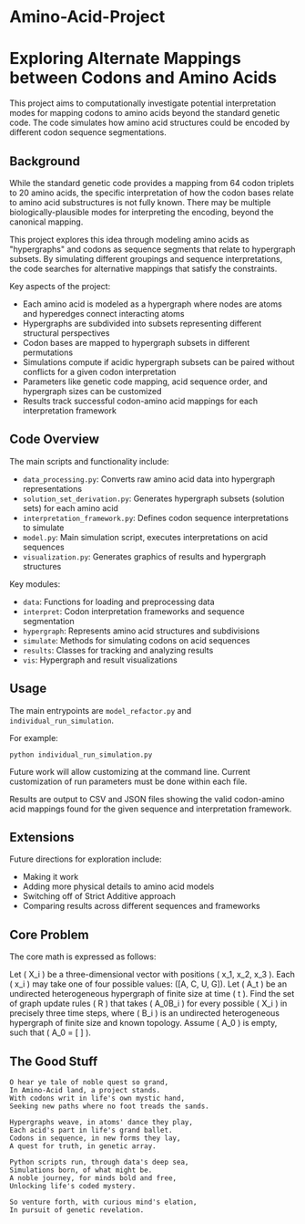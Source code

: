 # Amino-Acid-Project
# Exploring Alternate Mappings between Codons and Amino Acids

This project aims to computationally investigate potential interpretation modes for mapping codons to amino acids beyond the standard genetic code. The code simulates how amino acid structures could be encoded by different codon sequence segmentations.

## Background 

While the standard genetic code provides a mapping from 64 codon triplets to 20 amino acids, the specific interpretation of how the codon bases relate to amino acid substructures is not fully known. There may be multiple biologically-plausible modes for interpreting the encoding, beyond the canonical mapping.

This project explores this idea through modeling amino acids as "hypergraphs" and codons as sequence segments that relate to hypergraph subsets. By simulating different groupings and sequence interpretations, the code searches for alternative mappings that satisfy the constraints.

Key aspects of the project:

- Each amino acid is modeled as a hypergraph where nodes are atoms and hyperedges connect interacting atoms
- Hypergraphs are subdivided into subsets representing different structural perspectives 
- Codon bases are mapped to hypergraph subsets in different permutations
- Simulations compute if acidic hypergraph subsets can be paired without conflicts for a given codon interpretation
- Parameters like genetic code mapping, acid sequence order, and hypergraph sizes can be customized
- Results track successful codon-amino acid mappings for each interpretation framework

## Code Overview

The main scripts and functionality include:

- `data_processing.py`: Converts raw amino acid data into hypergraph representations
- `solution_set_derivation.py`: Generates hypergraph subsets (solution sets) for each amino acid 
- `interpretation_framework.py`: Defines codon sequence interpretations to simulate
- `model.py`: Main simulation script, executes interpretations on acid sequences 
- `visualization.py`: Generates graphics of results and hypergraph structures

Key modules:

- `data`: Functions for loading and preprocessing data
- `interpret`: Codon interpretation frameworks and sequence segmentation
- `hypergraph`: Represents amino acid structures and subdivisions
- `simulate`: Methods for simulating codons on acid sequences 
- `results`: Classes for tracking and analyzing results
- `vis`: Hypergraph and result visualizations

## Usage

The main entrypoints are `model_refactor.py` and `individual_run_simulation`.

For example:

```
python individual_run_simulation.py
```

Future work will allow customizing at the command line. Current customization of run parameters must be done within each file.

Results are output to CSV and JSON files showing the valid codon-amino acid mappings found for the given sequence and interpretation framework.

## Extensions

Future directions for exploration include:

- Making it work
- Adding more physical details to amino acid models
- Switching off of Strict Additive approach
- Comparing results across different sequences and frameworks

## Core Problem

The core math is expressed as follows:

Let \( X_i \) be a three-dimensional vector with positions \( x_1, x_2, x_3 \). Each \( x_i \) may take one of four possible values: \([A, C, U, G]\). Let \( A_t \) be an undirected heterogeneous hypergraph of finite size at time \( t \). Find the set of graph update rules \( R \) that takes \( A_0B_i \) for every possible \( X_i \) in precisely three time steps, where \( B_i \) is an undirected heterogeneous hypergraph of finite size and known topology. Assume \( A_0 \) is empty, such that \( A_0 = [ ] \).

## The Good Stuff
```
O hear ye tale of noble quest so grand,
In Amino-Acid land, a project stands.
With codons writ in life's own mystic hand,
Seeking new paths where no foot treads the sands.

Hypergraphs weave, in atoms' dance they play,
Each acid's part in life's grand ballet.
Codons in sequence, in new forms they lay,
A quest for truth, in genetic array.

Python scripts run, through data's deep sea,
Simulations born, of what might be.
A noble journey, for minds bold and free,
Unlocking life's coded mystery.

So venture forth, with curious mind's elation,
In pursuit of genetic revelation.
```
